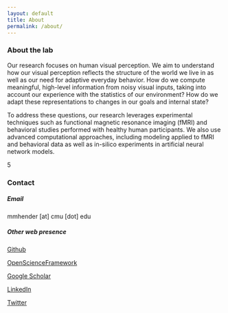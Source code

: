 ```yaml
---
layout: default
title: About
permalink: /about/
---
```



### About the lab

Our research focuses on human visual perception. We aim to understand how our visual perception reflects the structure of the world we live in as well as our need for adaptive everyday behavior. How do we compute meaningful, high-level information from noisy visual inputs, taking into account our experience with the statistics of our environment? How do we adapt these representations to changes in our goals and internal state? 

To address these questions, our research leverages experimental techniques such as functional magnetic resonance imaging (fMRI) and behavioral studies performed with healthy human participants. We also use advanced computational approaches, including modeling applied to fMRI and behavioral data as well as in-silico experiments in artificial neural network models.

5
### Contact

##### Email

mmhender [at] cmu [dot] edu

##### Other web presence

[Github](https://github.com/mmhenderson)

[OpenScienceFramework](https://osf.io/v8b2r/)

[Google Scholar](https://scholar.google.com/citations?user=91bNlCUAAAAJ&hl=en)

[LinkedIn](https://www.linkedin.com/in/margaret-henderson-87ab814b/)

[Twitter](https://twitter.com/maggiehende)

